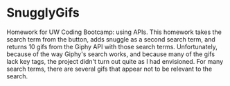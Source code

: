 # SnugglyGifs
Homework for UW Coding Bootcamp: using APIs.
This homework takes the search term from the button, adds snuggle as a second search term, and returns 10 gifs from the Giphy API with those search terms. Unfortunately, because of the way Giphy's search works, and because many of the gifs lack key tags, the project didn't turn out quite as I had envisioned. For many search terms, there are several gifs that appear not to be relevant to the search.

